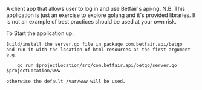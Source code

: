 A client app that allows user to log in and use Betfair's api-ng. 
N.B. This application is just an exercise to explore golang and it's provided libraries. 
It is not an example of best practices should be used at your own risk.

    
To Start the application up:

    Build/install the server.go file in package com.betfair.api/betgo
    and run it with the location of html resources as the first argument e.g.
    
        go run $projectLocation/src/com.betfair.api/betgo/server.go $projectLocation/www
        
    otherwise the default /var/www will be used.
    
